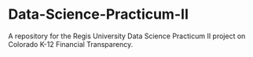 # Data-Science-Practicum-II
A repository for the Regis University Data Science Practicum II project on Colorado K-12 Financial Transparency.
